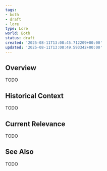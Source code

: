 ```yaml
---
tags:
- both
- draft
- lore
type: Lore
world: Both
status: draft
created: '2025-08-11T13:08:45.712209+00:00'
updated: '2025-08-11T13:08:49.593342+00:00'
---
```



## Overview

TODO
## Historical Context

TODO
## Current Relevance

TODO
## See Also

TODO
